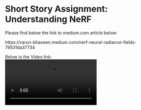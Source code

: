<h1> Short Story Assignment: Understanding NeRF </h1>
<p>Please find below the link to medium.com article below:</p> 
<p>https://varun-bhaseen.medium.com/nerf-neural-radiance-fields-79531da37734</p>

Below is the Video link:  
![Video_Recording](https://github.com/varun-bhaseen/Advance-Deep-Learning/blob/master/Short%20Story%20Assignment/Video%20Recording%20and%20explanation.mp4)  
